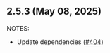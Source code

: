 ## 2.5.3 (May 08, 2025)

NOTES:

* Update dependencies ([#404](https://github.com/hashicorp/terraform-provider-local/issues/404))